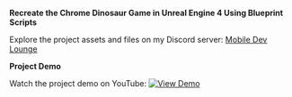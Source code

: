**Recreate the Chrome Dinosaur Game in Unreal Engine 4 Using Blueprint Scripts**

Explore the project assets and files on my Discord server: [Mobile Dev Lounge](https://discord.com/invite/pMSccwav) 

**Project Demo**

Watch the project demo on YouTube:
[![View Demo](https://img.youtube.com/vi/mxkZakU-YkI/maxresdefault.jpg)](https://youtu.be/mxkZakU-YkI)
